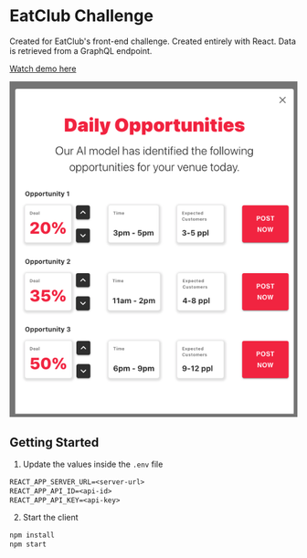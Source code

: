 # EatClub Challenge

Created for EatClub's front-end challenge. Created entirely with React.
Data is retrieved from a GraphQL endpoint.

[Watch demo here](docs/demo.mp4)

![image](docs/component.png)

## Getting Started

1. Update the values inside the `.env` file

```shell
REACT_APP_SERVER_URL=<server-url>
REACT_APP_API_ID=<api-id>
REACT_APP_API_KEY=<api-key>
```

2. Start the client

```shell
npm install
npm start
```
